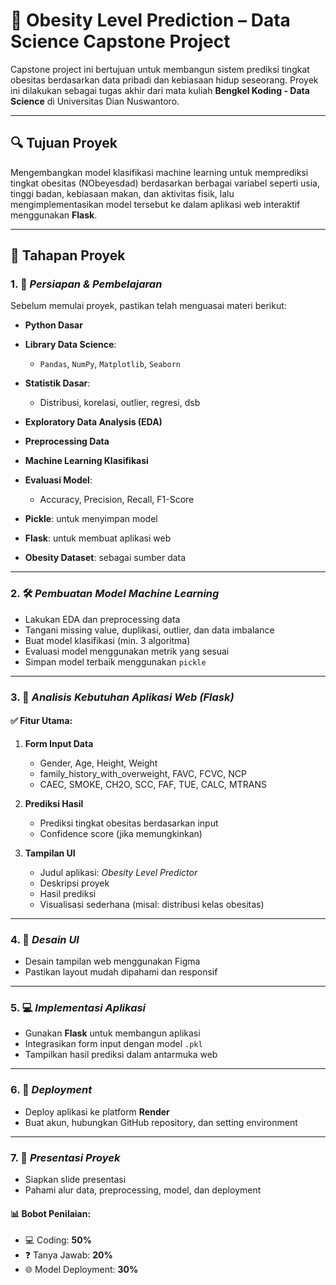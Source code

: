 # 🧠 Obesity Level Prediction – Data Science Capstone Project

Capstone project ini bertujuan untuk membangun sistem prediksi tingkat obesitas berdasarkan data pribadi dan kebiasaan hidup seseorang. Proyek ini dilakukan sebagai tugas akhir dari mata kuliah **Bengkel Koding - Data Science** di Universitas Dian Nuswantoro.

---

## 🔍 Tujuan Proyek

Mengembangkan model klasifikasi machine learning untuk memprediksi tingkat obesitas (NObeyesdad) berdasarkan berbagai variabel seperti usia, tinggi badan, kebiasaan makan, dan aktivitas fisik, lalu mengimplementasikan model tersebut ke dalam aplikasi web interaktif menggunakan **Flask**.

---

## 📌 Tahapan Proyek

### 1. 🧠 *Persiapan & Pembelajaran*

Sebelum memulai proyek, pastikan telah menguasai materi berikut:

* **Python Dasar**
* **Library Data Science**:

  * `Pandas`, `NumPy`, `Matplotlib`, `Seaborn`
* **Statistik Dasar**:

  * Distribusi, korelasi, outlier, regresi, dsb
* **Exploratory Data Analysis (EDA)**
* **Preprocessing Data**
* **Machine Learning Klasifikasi**
* **Evaluasi Model**:

  * Accuracy, Precision, Recall, F1-Score
* **Pickle**: untuk menyimpan model
* **Flask**: untuk membuat aplikasi web
* **Obesity Dataset**: sebagai sumber data

---

### 2. 🛠️ *Pembuatan Model Machine Learning*

* Lakukan EDA dan preprocessing data
* Tangani missing value, duplikasi, outlier, dan data imbalance
* Buat model klasifikasi (min. 3 algoritma)
* Evaluasi model menggunakan metrik yang sesuai
* Simpan model terbaik menggunakan `pickle`

---

### 3. 📐 *Analisis Kebutuhan Aplikasi Web (Flask)*

#### ✅ **Fitur Utama:**

1. **Form Input Data**

   * Gender, Age, Height, Weight
   * family\_history\_with\_overweight, FAVC, FCVC, NCP
   * CAEC, SMOKE, CH2O, SCC, FAF, TUE, CALC, MTRANS
2. **Prediksi Hasil**

   * Prediksi tingkat obesitas berdasarkan input
   * Confidence score (jika memungkinkan)
3. **Tampilan UI**

   * Judul aplikasi: *Obesity Level Predictor*
   * Deskripsi proyek
   * Hasil prediksi
   * Visualisasi sederhana (misal: distribusi kelas obesitas)

---

### 4. 🎨 *Desain UI*

* Desain tampilan web menggunakan Figma
* Pastikan layout mudah dipahami dan responsif

---

### 5. 💻 *Implementasi Aplikasi*

* Gunakan **Flask** untuk membangun aplikasi
* Integrasikan form input dengan model `.pkl`
* Tampilkan hasil prediksi dalam antarmuka web

---

### 6. 🚀 *Deployment*

* Deploy aplikasi ke platform **Render**
* Buat akun, hubungkan GitHub repository, dan setting environment

---

### 7. 🎤 *Presentasi Proyek*

* Siapkan slide presentasi
* Pahami alur data, preprocessing, model, dan deployment

#### 📊 **Bobot Penilaian:**

* 💻 Coding: **50%**
* ❓ Tanya Jawab: **20%**
* 🌐 Model Deployment: **30%**

